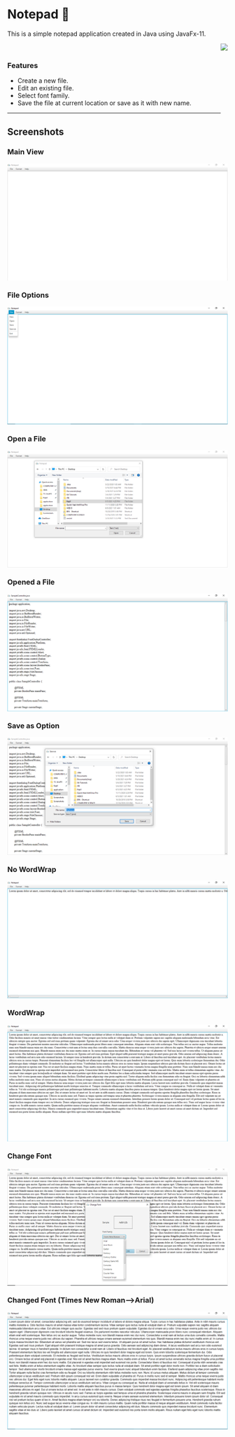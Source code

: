 
# Notepad :wave:

<p>This is a simple notepad application created in Java using JavaFx-11.</p>

<img src="https://media1.tenor.com/images/ea10b8fa2027af32d57c356872885367/tenor.gif?itemid=19002315" align="right" height="200"/>
<br>

### Features
<ul>
    <li>Create a new file.
    <li>Edit an existing file.
    <li>Select font family.
    <li>Save the file at current location or save as it with new name.
</ul>

---

## Screenshots

### Main View
<img src="Screenshots/main.png" alt="main" align="center"/>
<br>

### File Options
<img src="Screenshots/file.png" alt="file" align="center"/>
<br>

### Open a File
<img src="Screenshots/open.png" alt="open" align="center"/>
<br>

### Opened a File
<img src="Screenshots/openedfile.png" alt="opened file" align="center"/>
<br>

### Save as Option
<img src="Screenshots/saveas.png" alt="saveas" align="center"/>
<br>

### No WordWrap
<img src="Screenshots/nowordwrap.png" alt="nowordwrap" align="center"/>
<br>

### WordWrap
<img src="Screenshots/wordwrap.png" alt="wordwrap" align="center"/>
<br>

### Change Font
<img src="Screenshots/font.png" alt="font" align="center"/>
<br>

### Changed Font (Times New Roman-->Arial)
<img src="Screenshots/changedfont.png" alt="changedFont" align="center"/>
